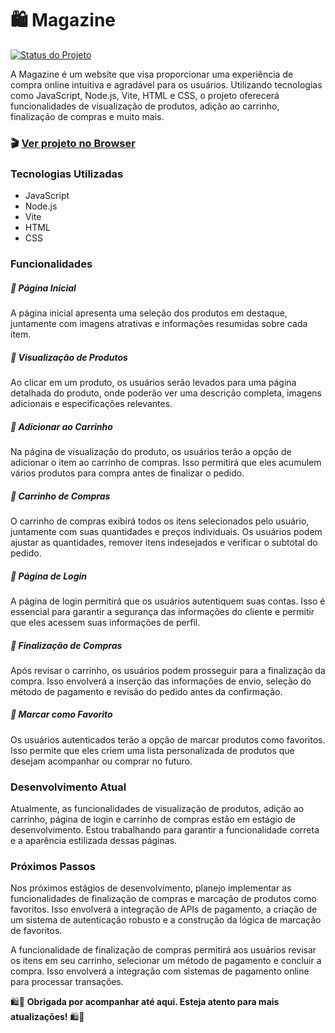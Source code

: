 ﻿
# 🛍️ Magazine
[![Status do Projeto](https://img.shields.io/badge/Status-Em_Desenvolvimento-brightgreen?color=purple)](#)

A Magazine é um website que visa proporcionar uma experiência de compra online intuitiva e agradável para os usuários. Utilizando tecnologias como JavaScript, Node.js, Vite, HTML e CSS, o projeto oferecerá funcionalidades de visualização de produtos, adição ao carrinho, finalização de compras e muito mais.

### 🎬 [Ver projeto no Browser](https://magazine-gamma.vercel.app/)

### Tecnologias Utilizadas
- JavaScript
- Node.js
- Vite
- HTML
- CSS

### Funcionalidades

##### 🔹 Página Inicial
A página inicial apresenta uma seleção dos produtos em destaque, juntamente com imagens atrativas e informações resumidas sobre cada item.

##### 🔹 Visualização de Produtos
Ao clicar em um produto, os usuários serão levados para uma página detalhada do produto, onde poderão ver uma descrição completa, imagens adicionais e especificações relevantes.

##### 🔹 Adicionar ao Carrinho
Na página de visualização do produto, os usuários terão a opção de adicionar o item ao carrinho de compras. Isso permitirá que eles acumulem vários produtos para compra antes de finalizar o pedido.

##### 🔹 Carrinho de Compras
O carrinho de compras exibirá todos os itens selecionados pelo usuário, juntamente com suas quantidades e preços individuais. Os usuários podem ajustar as quantidades, remover itens indesejados e verificar o subtotal do pedido.

##### 🔹 Página de Login
A página de login permitirá que os usuários autentiquem suas contas. Isso é essencial para garantir a segurança das informações do cliente e permitir que eles acessem suas informações de perfil.

##### 🔹 Finalização de Compras
Após revisar o carrinho, os usuários podem prosseguir para a finalização da compra. Isso envolverá a inserção das informações de envio, seleção do método de pagamento e revisão do pedido antes da confirmação.

##### 🔹 Marcar como Favorito
Os usuários autenticados terão a opção de marcar produtos como favoritos. Isso permite que eles criem uma lista personalizada de produtos que desejam acompanhar ou comprar no futuro.

### Desenvolvimento Atual
Atualmente, as funcionalidades de visualização de produtos, adição ao carrinho, página de login e carrinho de compras estão em estágio de desenvolvimento. Estou trabalhando para garantir a funcionalidade correta e a aparência estilizada dessas páginas.

### Próximos Passos
Nos próximos estágios de desenvolvimento, planejo implementar as funcionalidades de finalização de compras e marcação de produtos como favoritos. Isso envolverá a integração de APIs de pagamento, a criação de um sistema de autenticação robusto e a construção da lógica de marcação de favoritos.

A funcionalidade de finalização de compras permitirá aos usuários revisar os itens em seu carrinho, selecionar um método de pagamento e concluir a compra. Isso envolverá a integração com sistemas de pagamento online para processar transações.

🛍️🌟 **Obrigada por acompanhar até aqui. Esteja atento para mais atualizações!** 🛍️🌟
